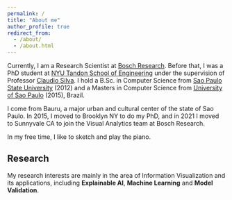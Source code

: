 ```yaml
---
permalink: /
title: "About me"
author_profile: true
redirect_from: 
  - /about/
  - /about.html
---
```


Currently, I am a Research Scientist at [Bosch Research](https://www.bosch.com/research/). Before that, I was a PhD student at [NYU Tandon School of Engineering](http://engineering.nyu.edu) under the supervision of Professor [Claudio Silva](https://vgc.poly.edu/~csilva/). I hold a B.Sc. in Computer Science from [Sao Paulo State University](http://unesp.br/international/index.php) (2012) and a Masters in Computer Science from [University of Sao Paulo](http://www5.usp.br/english/?lang=en) (2015), Brazil.

I come from Bauru, a major urban and cultural center of the state of Sao Paulo. In 2015, I moved to Brooklyn NY to do my PhD, and in 2021 I moved to Sunnyvale CA to join the Visual Analytics team at Bosch Research. 

In my free time, I like to sketch and play the piano.

<a name="research"></a>

Research
------
My research interests are mainly in the area of Information Visualization and its applications, including **Explainable AI**, **Machine Learning** and **Model Validation**.